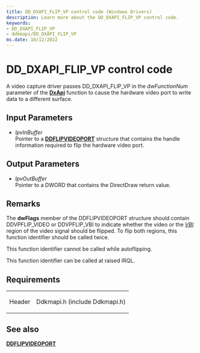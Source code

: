 ```yaml
---
title: DD_DXAPI_FLIP_VP control code (Windows Drivers)
description: Learn more about the DD_DXAPI_FLIP_VP control code.
keywords:
- DD_DXAPI_FLIP_VP
- ddkmapi/DD_DXAPI_FLIP_VP
ms.date: 10/12/2022
---
```


# DD\_DXAPI\_FLIP\_VP control code

A video capture driver passes DD\_DXAPI\_FLIP\_VP in the *dwFunctionNum* parameter of the [**DxApi**](/windows-hardware/drivers/ddi/dxapi/nf-dxapi-dxapi) function to cause the hardware video port to write data to a different surface.

## Input Parameters

- *lpvInBuffer*  
    Pointer to a [**DDFLIPVIDEOPORT**](/windows/win32/api/ddkmapi/ns-ddkmapi-ddflipvideoport) structure that contains the handle information required to flip the hardware video port.

## Output Parameters

- *lpvOutBuffer*  
    Pointer to a DWORD that contains the DirectDraw return value.

## Remarks

The **dwFlags** member of the DDFLIPVIDEOPORT structure should contain DDVPFLIP\_VIDEO or DDVPFLIP\_VBI to indicate whether the video or the [*VBI*](video-vbi-capture.md) region of the video signal should be flipped. To flip both regions, this function identifier should be called twice.

This function identifier cannot be called while autoflipping.

This function identifier can be called at raised IRQL.

## Requirements

<table>
<tbody>
<tr class="odd">
<td><p>Header</p></td>
<td>Ddkmapi.h (include Ddkmapi.h)</td>
</tr>
</tbody>
</table>

## See also

[**DDFLIPVIDEOPORT**](/windows/win32/api/ddkmapi/ns-ddkmapi-ddflipvideoport)
